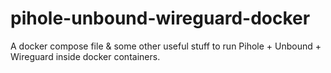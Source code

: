 # pihole-unbound-wireguard-docker
A docker compose file &amp; some other useful stuff to run Pihole +  Unbound + Wireguard inside docker containers.
